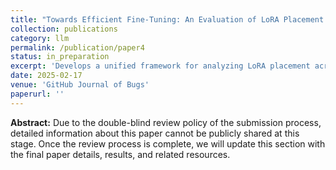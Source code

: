 ```yaml
---
title: "Towards Efficient Fine-Tuning: An Evaluation of LoRA Placement in LLMs"
collection: publications
category: llm
permalink: /publication/paper4
status: in_preparation
excerpt: 'Develops a unified framework for analyzing LoRA placement across large language models, jointly evaluating accuracy, efficiency, and memory trade-offs to identify optimal fine-tuning strategies under different resource constraints'
date: 2025-02-17
venue: 'GitHub Journal of Bugs'
paperurl: ''
---
```


**Abstract:** Due to the double-blind review policy of the submission process, detailed information about this paper cannot be publicly shared at this stage.  Once the review process is complete, we will update this section with the final paper details, results, and related resources.
